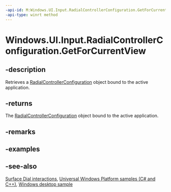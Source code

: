 ```yaml
---
-api-id: M:Windows.UI.Input.RadialControllerConfiguration.GetForCurrentView
-api-type: winrt method
---
```


<!-- Method syntax
public Windows.UI.Input.RadialControllerConfiguration GetForCurrentView()
-->

# Windows.UI.Input.RadialControllerConfiguration.GetForCurrentView

## -description
Retrieves a [RadialControllerConfiguration](radialcontrollerconfiguration.md) object bound to the active application.

## -returns
The [RadialControllerConfiguration](radialcontrollerconfiguration.md) object bound to the active application.

## -remarks

## -examples

## -see-also
[Surface Dial interactions](/windows/uwp/input-and-devices/windows-wheel-interactions), [Universal Windows Platform samples (C# and C++)](https://go.microsoft.com/fwlink/?linkid=832713), [Windows desktop sample](https://aka.ms/radialcontrollerclassicsample)